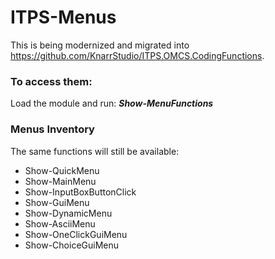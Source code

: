 # ITPS-Menus
This is being modernized and migrated into https://github.com/KnarrStudio/ITPS.OMCS.CodingFunctions.

### To access them:
Load the module and run:  _**Show-MenuFunctions**_ 

### Menus Inventory
The same functions will still be available:
- Show-QuickMenu 
- Show-MainMenu 
- Show-InputBoxButtonClick 
- Show-GuiMenu 
- Show-DynamicMenu 
- Show-AsciiMenu 
- Show-OneClickGuiMenu  
- Show-ChoiceGuiMenu  
